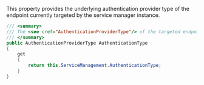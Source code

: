 This property provides the underlying authentication provider type of the endpoint currently targeted by the service manager instance.

```C#
/// <summary>
/// The <see cref="AuthenticationProviderType"/> of the targeted endpoint
/// </summary>
public AuthenticationProviderType AuthenticationType
{
    get
    {
        return this.ServiceManagement.AuthenticationType;
    }
}
```
